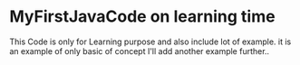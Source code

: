 # MyFirstJavaCode on learning time 
This Code is only for Learning purpose and also include lot of example.
it is an example of only basic of concept
I'll add another example further..
